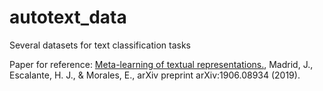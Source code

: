 # autotext_data
Several datasets for text classification tasks

Paper for reference:
[Meta-learning of textual representations.](https://arxiv.org/abs/1906.08934), Madrid, J., Escalante, H. J., & Morales, E., arXiv preprint arXiv:1906.08934 (2019).
